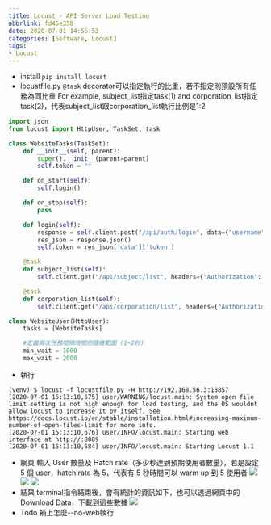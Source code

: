 ```yaml
---
title: Locust - API Server Load Testing
abbrlink: fd45e358
date: 2020-07-01 14:56:53
categories: [Software, Locust]
tags:
- Locust
---
```

* install
`pip install locust`
* locustfile.py
`@task` decorator可以指定執行的比重，若不指定則預設所有任務為同比重
For example, subject_list指定task(1) and corporation_list指定task(2)，代表subject_list跟corporation_list執行比例是1:2
```python
import json
from locust import HttpUser, TaskSet, task

class WebsiteTasks(TaskSet):
    def __init__(self, parent):
        super().__init__(parent=parent)
        self.token = ""

    def on_start(self):
        self.login()

    def on_stop(self):
        pass

    def login(self):
        response = self.client.post("/api/auth/login", data={"username":"admin", "password":"123456"})
        res_json = response.json()
        self.token = res_json['data']['token']

    @task
    def subject_list(self):
        self.client.get("/api/subject/list", headers={"Authorization": self.token})

    @task
    def corporation_list(self):
        self.client.get("/api/corporation/list", headers={"Authorization": self.token})

class WebsiteUser(HttpUser):
    tasks = [WebsiteTasks]

    #定義兩次任務間隔時間的隨機範圍 (1~2秒)
    min_wait = 1000
    max_wait = 2000
```
* 執行
```
(venv) $ locust -f locustfile.py -H http://192.168.56.3:18857
[2020-07-01 15:13:10,675] user/WARNING/locust.main: System open file limit setting is not high enough for load testing, and the OS wouldnt allow locust to increase it by itself. See https://docs.locust.io/en/stable/installation.html#increasing-maximum-number-of-open-files-limit for more info.
[2020-07-01 15:13:10,676] user/INFO/locust.main: Starting web interface at http://:8089
[2020-07-01 15:13:10,684] user/INFO/locust.main: Starting Locust 1.1
```
* 網頁
輸入 User 數量及 Hatch rate（多少秒達到預期使用者數量），若是設定 5 個 user，hatch rate 為 5，代表有 5 秒時間可以 warm up 到 5 使用者
![](image01.jpg)
![](image02.jpg)
![](image03.jpg)
* 結果
terminal指令結束後，會有統計的資訊如下，也可以透過網頁中的Download Data，下載到這些數據
![](image04.jpg)
* Todo
補上怎麼--no-web執行